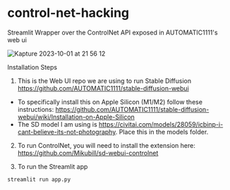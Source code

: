 # control-net-hacking

Streamlit Wrapper over the ControlNet API exposed in AUTOMATIC1111's web ui

![Kapture 2023-10-01 at 21 56 12](https://github.com/JustinChavez/control-net-hacking/assets/8655231/eef529cf-dc49-4487-af80-e19de9e1b3a5)


Installation Steps

1. This is the Web UI repo we are using to run Stable Diffusion https://github.com/AUTOMATIC1111/stable-diffusion-webui
- To specifically install this on Apple Silicon (M1/M2) follow these instructions: https://github.com/AUTOMATIC1111/stable-diffusion-webui/wiki/Installation-on-Apple-Silicon
- The SD model I am using is https://civitai.com/models/28059/icbinp-i-cant-believe-its-not-photography. Place this in the models folder.

2. To run ControlNet, you will need to install the extension here: https://github.com/Mikubill/sd-webui-controlnet

3. To run the Streamlit app
```
streamlit run app.py
```
